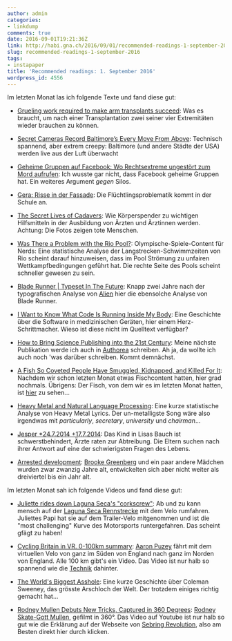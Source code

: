 ```yaml
---
author: admin
categories:
- linkdump
comments: true
date: 2016-09-01T19:21:36Z
link: http://habi.gna.ch/2016/09/01/recommended-readings-1-september-2016/
slug: recommended-readings-1-september-2016
tags:
- instapaper
title: 'Recommended readings: 1. September 2016'
wordpress_id: 4556
---
```


Im letzten Monat las ich folgende Texte und fand diese gut:





  * [Grueling work required to make arm transplants succeed](https://www.statnews.com/2016/08/23/double-arm-transplant/): Was es braucht, um nach einer Transplantation zwei seiner vier Extremitäten wieder brauchen zu können.


  * [Secret Cameras Record Baltimore’s Every Move From Above](https://www.bloomberg.com/features/2016-baltimore-secret-surveillance/): Technisch spannend, aber extrem creepy: Baltimore (und andere Städte der USA) werden live aus der Luft überwacht


  * [Geheime Gruppen auf Facebook: Wo Rechtsextreme ungestört zum Mord aufrufen](http://www.tagesspiegel.de/themen/reportage/geheime-gruppen-auf-facebook-wo-rechtsextreme-ungestoert-zum-mord-aufrufen/14008436.html): Ich wusste gar nicht, dass Facebook geheime Gruppen hat. Ein weiteres Argument _gegen_ Silos.


  * [Gera: Risse in der Fassade](http://www.zeit.de/zeit-magazin/2016/32/fluechtlingskrise-fluechtlinge-thueringen-gymnasium-gera-theater): Die Flüchtlingsproblematik kommt in der Schule an.


  * [The Secret Lives of Cadavers](http://news.nationalgeographic.com/2016/07/body-donation-cadavers-anatomy-medical-education/): Wie Körperspender zu wichtigen Hilfsmitteln in der Ausbildung von Ärzten und Ärztinnen werden. Achtung: Die Fotos zeigen tote Menschen.


  * [Was There a Problem with the Rio Pool?](https://swimswam.com/problem-rio-pool/): Olympische-Spiele-Content für Nerds: Eine statistische Analyse der Langstrecken-Schwimmzeiten von Rio scheint darauf hinzuweisen, dass im Pool Strömung zu unfairen Wettkampfbedingungen geführt hat. Die rechte Seite des Pools scheint schneller gewesen zu sein.


  * [Blade Runner | Typeset In The Future](https://typesetinthefuture.com/2016/06/19/bladerunner/): Knapp zwei Jahre nach der typografischen Analyse von [Alien](https://typesetinthefuture.com/2014/12/01/alien/) hier die ebensolche Analyse von Blade Runner.


  * [I Want to Know What Code Is Running Inside My Body](https://www.wired.com/2016/02/i-want-to-know-what-code-is-running-inside-my-body/): Eine Geschichte über die Software in medizinischen Geräten, hier einem Herz-Schrittmacher. Wieso ist diese nicht im Quelltext verfügbar?


  * [How to Bring Science Publishing into the 21st Century](http://blogs.scientificamerican.com/guest-blog/how-to-bring-science-publishing-into-the-21st-century/): Meine nächste Publikation werde ich auch in [Authorea](https://www.authorea.com) schreiben. Ah ja, da wollte ich auch noch 'was darüber schreiben. Kommt demnächst. 


  * [A Fish So Coveted People Have Smuggled, Kidnapped, and Killed For It](https://blog.longreads.com/2016/07/18/a-fish-so-coveted-people-have-smuggled-kidnapped-and-killed-for-it/): Nachdem wir schon letzten Monat etwas Fischcontent hatten, hier grad nochmals. Übrigens: Der Fisch, von dem wir es im letzten Monat hatten, ist [hier](https://vimeo.com/179027348) zu sehen...


  * [Heavy Metal and Natural Language Processing](http://www.degeneratestate.org/posts/2016/Apr/20/heavy-metal-and-natural-language-processing-part-1/): Eine kurze statistische Analyse von Heavy Metal Lyrics. Der un-metalligste Song wäre also irgendwas mit _particularly_, _secretary_, _university_ und _chairman_...


  * [Jesper *24.7.2014 +17.7.2014](http://www.zeit.de/2016/29/schwangerschaft-baby-herzfehler-behinderung-praenataldiagnostik): Das Kind in Lisas Bauch ist schwerstbehindert, Ärzte raten zur Abtreibung. Die Eltern suchen nach ihrer Antwort auf eine der schwierigsten Fragen des Lebens.


  * [Arrested development](http://mosaicscience.com/story/arrested-development): [Brooke Greenberg](https://en.wikipedia.org/wiki/Brooke_Greenberg) und ein paar andere Mädchen wurden zwar zwanzig Jahre alt, entwickelten sich aber nicht weiter als dreiviertel bis ein Jahr alt. 



Im letzten Monat sah ich folgende Videos und fand diese gut:



  * [Juliette rides down Laguna Seca's "corkscrew"](https://www.youtube.com/watch?v=dcpKNwVKoks): Ab und zu kann mensch auf der [Laguna Seca Rennstrecke](https://en.wikipedia.org/wiki/Mazda_Raceway_Laguna_Seca) mit dem Velo rumfahren. Juliettes Papi hat sie auf dem Trailer-Velo mitgenommen und ist die "most challenging" Kurve des Motorsports runtergefahren. Das scheint gfägt zu haben!


  * [Cycling Britain in VR. 0-100km summary](https://www.youtube.com/watch?v=s1YSjD49JiM&list=PLCpNd0axt1Sf-4dt9W0B17p1_nKITfNfT&index=1): [Aaron Puzey](https://cyclevr.com/home/) fährt mit dem virtuellen Velo von ganz im Süden von England nach ganz im Norden von England. Alle 100 km gibt's ein Video. Das Video ist nur halb so spannend wie die [Technik](https://cyclevr.com/development/) dahinter.


  * [The World's Biggest Asshole](https://www.youtube.com/watch?v=TeVLxcekEsw): Eine kurze Geschichte über Coleman Sweeney, das grösste Arschloch der Welt. Der trotzdem einiges richtig gemacht hat...


  * [Rodney Mullen Debuts New Tricks, Captured in 360 Degrees](https://www.youtube.com/watch?v=-3tDvMG87Ro): [Rodney Skate-Gott Mullen](https://en.wikipedia.org/wiki/Rodney_Mullen), gefilmt in 360°. Das Video auf Youtube ist nur halb so gut wie die Erklärung auf der Webseite von [Sebring Revolution](http://sebringrevolution.com/rodneymullen), also am Besten direkt hier durch klicken.


